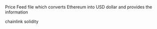 Price Feed file which converts Ethereum into USD dollar and provides the information

chainlink
solidity
